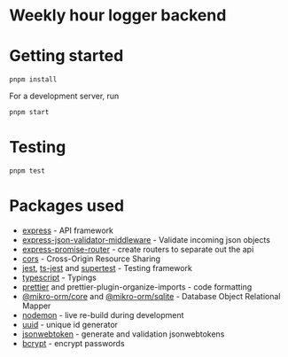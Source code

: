 # Weekly hour logger backend

# Getting started

```
pnpm install
```

For a development server, run

```
pnpm start
```


# Testing

```
pnpm test
```

# Packages used

- [express](https://expressjs.com/) - API framework
- [express-json-validator-middleware](https://www.npmjs.com/package/express-json-validator-middleware) - Validate incoming json objects
- [express-promise-router](https://www.npmjs.com/package/express-promise-router) - create routers to separate out the api
- [cors](https://www.npmjs.com/package/cors) - Cross-Origin Resource Sharing
- [jest](https://www.npmjs.com/package/jest), [ts-jest](https://www.npmjs.com/package/ts-jest) and [supertest](https://www.npmjs.com/package/supertest) - Testing framework
- [typescript](https://www.npmjs.com/package/typescript) - Typings
- [prettier](https://www.npmjs.com/package/prettier) and prettier-plugin-organize-imports - code formatting
- [@mikro-orm/core](https://www.npmjs.com/package/@mikro-orm/core) and [@mikro-orm/sqlite](https://www.npmjs.com/package/@mikro-orm/sqlite) - Database Object Relational Mapper
- [nodemon](https://www.npmjs.com/package/nodemon) - live re-build during development
- [uuid](https://www.npmjs.com/package/uuid) - unique id generator
- [jsonwebtoken](https://www.npmjs.com/package/jsonwebtoken) - generate and validation jsonwebtokens
- [bcrypt](https://www.npmjs.com/package/bcrypt) - encrypt passwords